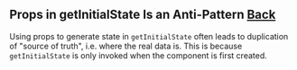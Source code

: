 ## Props in getInitialState Is an Anti-Pattern [Back](./../react.md)

Using props to generate state in `getInitialState` often leads to duplication of "source of truth", i.e. where the real data is. This is because `getInitialState` is only invoked when the component is first created.